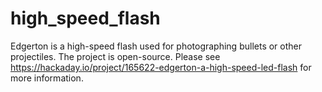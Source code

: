 # high_speed_flash
Edgerton is a high-speed flash used for photographing bullets or other projectiles.  The project is open-source.  Please see https://hackaday.io/project/165622-edgerton-a-high-speed-led-flash for more information.

